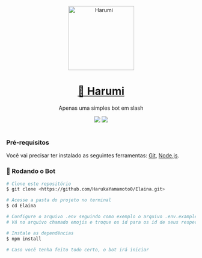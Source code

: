 <p align="center">
  <a href="https://discord.gg/Eg73WUt6Ak">
    <img src="https://imgur.com/i2kjl6E.png" height="170" width="175" alt="Harumi" />
  </a>
</p>

<h1 align="center">
    <a href="https://discord.gg/Eg73WUt6Ak">🤖 Harumi</a>
</h1>
<p align="center">Apenas uma simples bot em slash</p>

<div align="center">
  <img src="https://img.shields.io/static/v1?label=license&message=Apache-2.0&color=blue&style=for-the-badge"/>
  <img src="https://img.shields.io/static/v1?label=status&message=construction&color=success&style=for-the-badge"/>
</div> 

### Pré-requisitos

Você vai precisar ter instalado as seguintes ferramentas:
[Git](https://git-scm.com), [Node.js](https://nodejs.org/en/).

### 🎲 Rodando o Bot

```bash
# Clone este repositório
$ git clone <https://github.com/HarukaYamamoto0/Elaina.git>

# Acesse a pasta do projeto no terminal
$ cd Elaina

# Configure o arquivo .env seguindo como exemplo o arquivo .env.example
# Vá no arquivo chamado emojis e troque os id para os id de seus respectivos emojis

# Instale as dependências
$ npm install

# Caso você tenha feito todo certo, o bot irá iniciar
```
